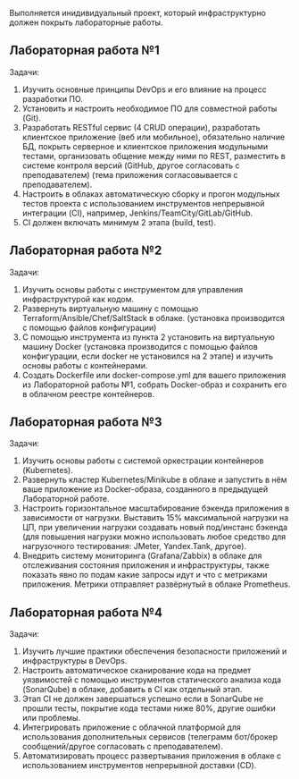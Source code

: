 Выполняется инидивидуальный проект, который инфраструктурно должен покрыть лабораторные работы.

## Лабораторная работа №1

Задачи:

1. Изучить основные принципы DevOps и его влияние на процесс разработки ПО.
2. Установить и настроить необходимое ПО для совместной работы (Git).
3. Разработать RESTful сервис (4 CRUD операции), разработать клиентское приложение (веб или мобильное), обязательно наличие БД, покрыть серверное и клиентское приложения модульными тестами, организовать общение между ними по REST, разместить в системе контроля версий (GitHub, другое согласовать с преподавателем) (тема приложения согласовывается с преподавателем).
4. Настроить в облаках автоматическую сборку и прогон модульных тестов проекта с использованием инструментов непрерывной интеграции (CI), например, Jenkins/TeamCity/GitLab/GitHub.
5. CI должен включать минимум 2 этапа (build, test).

## Лабораторная работа №2

Задачи:

1. Изучить основы работы с инструментом для управления инфраструктурой как кодом.
2. Развернуть виртуальную машину с помощью Terraform/Ansible/Chef/SaltStack в облаке. (установка производится с помощью файлов конфигурации)
3. С помощью инструмента из пункта 2 установить на виртуальную машину Docker (установка производится с помощью файлов конфигурации, если docker не установился на 2 этапе) и изучить основы работы с контейнерами.
4. Создать Dockerfile или docker-compose.yml для вашего приложения из Лабораторной работы №1, собрать Docker-образ и сохранить его в облачном реестре контейнеров.

## Лабораторная работа №3

Задачи:

1. Изучить основы работы с системой оркестрации контейнеров (Kubernetes).
2. Развернуть кластер Kubernetes/Minikube в облаке и запустить в нём ваше приложение из Docker-образа, созданного в предыдущей Лабораторной работе.
3. Настроить горизонтальное масштабирование бэкенда приложения в зависимости от нагрузки. Выставить 15% максимальной нагрузки на ЦП, при увеличении нагрузки создавать новый под/инстанс бэкенда (для повышения нагрузки можно использовать любое средство для нагрузочного тестирования: JMeter, Yandex.Tank, другое).
4. Внедрить систему мониторинга (Grafana/Zabbix) в облаке для отслеживания состояния приложения и инфраструктуры, также показать явно по подам какие запросы идут и что с метриками приложения. Метрики отправляет развёрнутый в облаке Prometheus.

## Лабораторная работа №4

Задачи:

1. Изучить лучшие практики обеспечения безопасности приложений и инфраструктуры в DevOps.
2. Настроить автоматическое сканирование кода на предмет уязвимостей с помощью инструментов статического анализа кода (SonarQube) в облаке, добавить в CI как отдельный этап.
3. Этап CI не должен завершаться успешно если в SonarQube не прошли тесты, покрытие кода тестами ниже 80%, другие ошибки или проблемы.
4. Интегрировать приложение с облачной платформой для использования дополнительных сервисов (телеграмм бот/брокер сообщений/другое согласовать с преподавателем).
5. Автоматизировать процесс развертывания приложения в облаке с использованием инструментов непрерывной доставки (CD).
